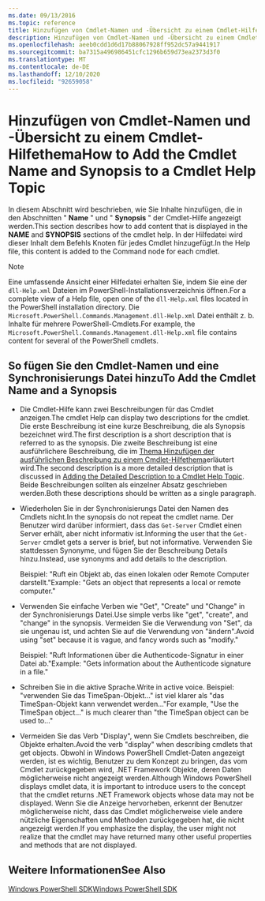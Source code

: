 ```yaml
---
ms.date: 09/13/2016
ms.topic: reference
title: Hinzufügen von Cmdlet-Namen und -Übersicht zu einem Cmdlet-Hilfethema
description: Hinzufügen von Cmdlet-Namen und -Übersicht zu einem Cmdlet-Hilfethema
ms.openlocfilehash: aeeb0cdd1d6d17b88067928ff952dc57a9441917
ms.sourcegitcommit: ba7315a496986451cfc1296b659d73ea2373d3f0
ms.translationtype: MT
ms.contentlocale: de-DE
ms.lasthandoff: 12/10/2020
ms.locfileid: "92659058"
---
```

# <a name="how-to-add-the-cmdlet-name-and-synopsis-to-a-cmdlet-help-topic"></a><span data-ttu-id="717a6-103">Hinzufügen von Cmdlet-Namen und -Übersicht zu einem Cmdlet-Hilfethema</span><span class="sxs-lookup"><span data-stu-id="717a6-103">How to Add the Cmdlet Name and Synopsis to a Cmdlet Help Topic</span></span>

<span data-ttu-id="717a6-104">In diesem Abschnitt wird beschrieben, wie Sie Inhalte hinzufügen, die in den Abschnitten " **Name** " und " **Synopsis** " der Cmdlet-Hilfe angezeigt werden.</span><span class="sxs-lookup"><span data-stu-id="717a6-104">This section describes how to add content that is displayed in the **NAME** and **SYNOPSIS** sections of the cmdlet help.</span></span> <span data-ttu-id="717a6-105">In der Hilfedatei wird dieser Inhalt dem Befehls Knoten für jedes Cmdlet hinzugefügt.</span><span class="sxs-lookup"><span data-stu-id="717a6-105">In the Help file, this content is added to the Command node for each cmdlet.</span></span>

> [!NOTE]
> <span data-ttu-id="717a6-106">Eine umfassende Ansicht einer Hilfedatei erhalten Sie, indem Sie eine der `dll-Help.xml` Dateien im PowerShell-Installationsverzeichnis öffnen.</span><span class="sxs-lookup"><span data-stu-id="717a6-106">For a complete view of a Help file, open one of the `dll-Help.xml` files located in the PowerShell installation directory.</span></span> <span data-ttu-id="717a6-107">Die `Microsoft.PowerShell.Commands.Management.dll-Help.xml` Datei enthält z. b. Inhalte für mehrere PowerShell-Cmdlets.</span><span class="sxs-lookup"><span data-stu-id="717a6-107">For example, the `Microsoft.PowerShell.Commands.Management.dll-Help.xml` file contains content for several of the PowerShell cmdlets.</span></span>

## <a name="to-add-the-cmdlet-name-and-a-synopsis"></a><span data-ttu-id="717a6-108">So fügen Sie den Cmdlet-Namen und eine Synchronisierungs Datei hinzu</span><span class="sxs-lookup"><span data-stu-id="717a6-108">To Add the Cmdlet Name and a Synopsis</span></span>

- <span data-ttu-id="717a6-109">Die Cmdlet-Hilfe kann zwei Beschreibungen für das Cmdlet anzeigen.</span><span class="sxs-lookup"><span data-stu-id="717a6-109">The cmdlet Help can display two descriptions for the cmdlet.</span></span> <span data-ttu-id="717a6-110">Die erste Beschreibung ist eine kurze Beschreibung, die als Synopsis bezeichnet wird.</span><span class="sxs-lookup"><span data-stu-id="717a6-110">The first description is a short description that is referred to as the synopsis.</span></span> <span data-ttu-id="717a6-111">Die zweite Beschreibung ist eine ausführlichere Beschreibung, die im [Thema Hinzufügen der ausführlichen Beschreibung zu einem Cmdlet-Hilfethema](./how-to-add-a-cmdlet-description.md)erläutert wird.</span><span class="sxs-lookup"><span data-stu-id="717a6-111">The second description is a more detailed description that is discussed in [Adding the Detailed Description to a Cmdlet Help Topic](./how-to-add-a-cmdlet-description.md).</span></span>
  <span data-ttu-id="717a6-112">Beide Beschreibungen sollten als einzelner Absatz geschrieben werden.</span><span class="sxs-lookup"><span data-stu-id="717a6-112">Both these descriptions should be written as a single paragraph.</span></span>

- <span data-ttu-id="717a6-113">Wiederholen Sie in der Synchronisierungs Datei den Namen des Cmdlets nicht.</span><span class="sxs-lookup"><span data-stu-id="717a6-113">In the synopsis do not repeat the cmdlet name.</span></span> <span data-ttu-id="717a6-114">Der Benutzer wird darüber informiert, dass das `Get-Server` Cmdlet einen Server erhält, aber nicht informativ ist.</span><span class="sxs-lookup"><span data-stu-id="717a6-114">Informing the user that the `Get-Server` cmdlet gets a server is brief, but not informative.</span></span> <span data-ttu-id="717a6-115">Verwenden Sie stattdessen Synonyme, und fügen Sie der Beschreibung Details hinzu.</span><span class="sxs-lookup"><span data-stu-id="717a6-115">Instead, use synonyms and add details to the description.</span></span>

  <span data-ttu-id="717a6-116">Beispiel: "Ruft ein Objekt ab, das einen lokalen oder Remote Computer darstellt."</span><span class="sxs-lookup"><span data-stu-id="717a6-116">Example: "Gets an object that represents a local or remote computer."</span></span>

- <span data-ttu-id="717a6-117">Verwenden Sie einfache Verben wie "Get", "Create" und "Change" in der Synchronisierungs Datei.</span><span class="sxs-lookup"><span data-stu-id="717a6-117">Use simple verbs like "get", "create", and "change" in the synopsis.</span></span> <span data-ttu-id="717a6-118">Vermeiden Sie die Verwendung von "Set", da sie ungenau ist, und achten Sie auf die Verwendung von "ändern".</span><span class="sxs-lookup"><span data-stu-id="717a6-118">Avoid using "set" because it is vague, and fancy words such as "modify."</span></span>

  <span data-ttu-id="717a6-119">Beispiel: "Ruft Informationen über die Authenticode-Signatur in einer Datei ab."</span><span class="sxs-lookup"><span data-stu-id="717a6-119">Example: "Gets information about the Authenticode signature in a file."</span></span>

- <span data-ttu-id="717a6-120">Schreiben Sie in die aktive Sprache.</span><span class="sxs-lookup"><span data-stu-id="717a6-120">Write in active voice.</span></span> <span data-ttu-id="717a6-121">Beispiel: "verwenden Sie das TimeSpan-Objekt..." ist viel klarer als "das TimeSpan-Objekt kann verwendet werden..."</span><span class="sxs-lookup"><span data-stu-id="717a6-121">For example, "Use the TimeSpan object..." is much clearer than "the TimeSpan object can be used to..."</span></span>

- <span data-ttu-id="717a6-122">Vermeiden Sie das Verb "Display", wenn Sie Cmdlets beschreiben, die Objekte erhalten.</span><span class="sxs-lookup"><span data-stu-id="717a6-122">Avoid the verb "display" when describing cmdlets that get objects.</span></span> <span data-ttu-id="717a6-123">Obwohl in Windows PowerShell Cmdlet-Daten angezeigt werden, ist es wichtig, Benutzer zu dem Konzept zu bringen, das vom Cmdlet zurückgegeben wird, .NET Framework Objekte, deren Daten möglicherweise nicht angezeigt werden.</span><span class="sxs-lookup"><span data-stu-id="717a6-123">Although Windows PowerShell displays cmdlet data, it is important to introduce users to the concept that the cmdlet returns .NET Framework objects whose data may not be displayed.</span></span> <span data-ttu-id="717a6-124">Wenn Sie die Anzeige hervorheben, erkennt der Benutzer möglicherweise nicht, dass das Cmdlet möglicherweise viele andere nützliche Eigenschaften und Methoden zurückgegeben hat, die nicht angezeigt werden.</span><span class="sxs-lookup"><span data-stu-id="717a6-124">If you emphasize the display, the user might not realize that the cmdlet may have returned many other useful properties and methods that are not displayed.</span></span>

## <a name="see-also"></a><span data-ttu-id="717a6-125">Weitere Informationen</span><span class="sxs-lookup"><span data-stu-id="717a6-125">See Also</span></span>

[<span data-ttu-id="717a6-126">Windows PowerShell SDK</span><span class="sxs-lookup"><span data-stu-id="717a6-126">Windows PowerShell SDK</span></span>](../windows-powershell-reference.md)
